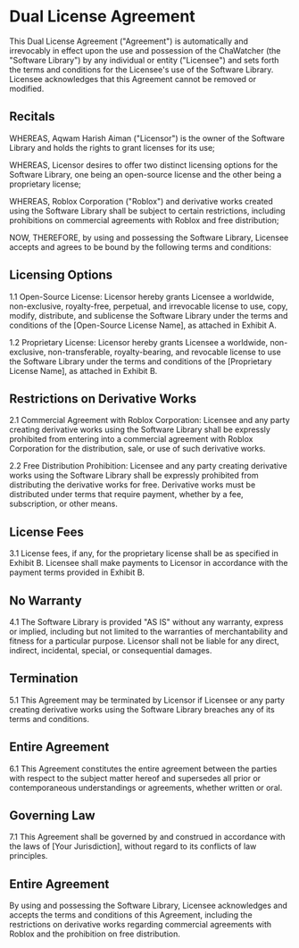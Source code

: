 # Dual License Agreement

This Dual License Agreement ("Agreement") is automatically and irrevocably in effect upon the use and possession of the ChaWatcher (the "Software Library") by any individual or entity ("Licensee") and sets forth the terms and conditions for the Licensee's use of the Software Library. Licensee acknowledges that this Agreement cannot be removed or modified.

## Recitals

WHEREAS, Aqwam Harish Aiman ("Licensor") is the owner of the Software Library and holds the rights to grant licenses for its use;

WHEREAS, Licensor desires to offer two distinct licensing options for the Software Library, one being an open-source license and the other being a proprietary license;

WHEREAS, Roblox Corporation ("Roblox") and derivative works created using the Software Library shall be subject to certain restrictions, including prohibitions on commercial agreements with Roblox and free distribution;

NOW, THEREFORE, by using and possessing the Software Library, Licensee accepts and agrees to be bound by the following terms and conditions:

## Licensing Options

1.1 Open-Source License: Licensor hereby grants Licensee a worldwide, non-exclusive, royalty-free, perpetual, and irrevocable license to use, copy, modify, distribute, and sublicense the Software Library under the terms and conditions of the [Open-Source License Name], as attached in Exhibit A.

1.2 Proprietary License: Licensor hereby grants Licensee a worldwide, non-exclusive, non-transferable, royalty-bearing, and revocable license to use the Software Library under the terms and conditions of the [Proprietary License Name], as attached in Exhibit B.

## Restrictions on Derivative Works

2.1 Commercial Agreement with Roblox Corporation: Licensee and any party creating derivative works using the Software Library shall be expressly prohibited from entering into a commercial agreement with Roblox Corporation for the distribution, sale, or use of such derivative works.

2.2 Free Distribution Prohibition: Licensee and any party creating derivative works using the Software Library shall be expressly prohibited from distributing the derivative works for free. Derivative works must be distributed under terms that require payment, whether by a fee, subscription, or other means.

## License Fees

3.1 License fees, if any, for the proprietary license shall be as specified in Exhibit B. Licensee shall make payments to Licensor in accordance with the payment terms provided in Exhibit B.

## No Warranty

4.1 The Software Library is provided "AS IS" without any warranty, express or implied, including but not limited to the warranties of merchantability and fitness for a particular purpose. Licensor shall not be liable for any direct, indirect, incidental, special, or consequential damages.

## Termination

5.1 This Agreement may be terminated by Licensor if Licensee or any party creating derivative works using the Software Library breaches any of its terms and conditions.

## Entire Agreement

6.1 This Agreement constitutes the entire agreement between the parties with respect to the subject matter hereof and supersedes all prior or contemporaneous understandings or agreements, whether written or oral.

## Governing Law

7.1 This Agreement shall be governed by and construed in accordance with the laws of [Your Jurisdiction], without regard to its conflicts of law principles.

## Entire Agreement

By using and possessing the Software Library, Licensee acknowledges and accepts the terms and conditions of this Agreement, including the restrictions on derivative works regarding commercial agreements with Roblox and the prohibition on free distribution.
